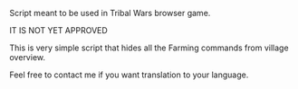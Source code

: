 Script meant to be used in Tribal Wars browser game.

IT IS NOT YET APPROVED

This is very simple script that hides all the Farming commands from village overview.

Feel free to contact me if you want translation to your language.
